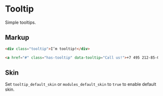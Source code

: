 # Tooltip

Simple tooltips.


## Markup

```html
<div class="tooltip">I’m tooltip!</div>
```

```html
<a href="#" class="has-tooltip" data-tooltip="Call us!">+7 495 212-85-06</a>
```

## Skin

Set `tooltip_default_skin` or `modules_default_skin` to `true` to enable default skin.
